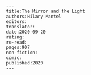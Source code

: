 
    ---
    title:The Mirror and the Light
    authors:Hilary Mantel
    editors:
    translator:
    date:2020-09-20
    rating:
    re-read:
    pages:907
    non-fiction:
    comic:
    published:2020
    ---

    